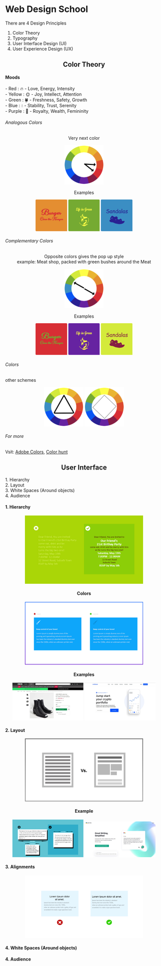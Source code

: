 # Web Design School
There are 4 Design Principles
1. Color Theory
2. Typography
3. User Interface Design (UI)
4. User Experience Design (UX)

<h2 align=center>Color Theory</h2>

<h4>Moods</h4>
- Red     : 🔥   - Love, Energy, Intensity <br>
- Yellow  : 🌞  - Joy, Intellect, Attention <br>
- Green   : 🍀  - Freshness, Safety, Growth <br>
- Blue    : 💧   - Stability, Trust, Serenity <br>
- Purple  : 👑  - Royalty, Wealth, Femininity <br>

<h6>Analogous Colors</h6>
<div align=center>
<p>Very next color</P>
<img src="imgs/AnalogousColors.png" width=25%>
</div>

<div align=center>
<p>Examples</P>
<img src="imgs/b1.png" width=20%>
<img src="imgs/b2.png" width=20%>
<img src="imgs/b3.png" width=20%>
</div>

<h6>Complementary Colors</h6>
<div align=center>
<p>Opposite colors gives the pop up style <br> example: Meat shop, packed with green bushes around the Meat</P>
<img src="imgs/ComplementaryColors.png" width=25%>
</div>

<div align=center>
<p>Examples</P>
<img src="imgs/c1.png" width=20%>
<img src="imgs/c2.png" width=20%>
<img src="imgs/c3.png" width=20%>
</div>

<h6> Colors</h6>
<p>other schemes</p>
<div align=center>
<img src="imgs/triangular.png" width=25%>
<img src="imgs/FourColors.png" width=25%>
</div>

<h6>For more</h6>
Vsit: <a href="https://color.adobe.com/create/color-wheel">Adobe Colors</a>, <a href="https://colorhunt.co/">Color hunt</a>


<h2 align=center>User Interface</h2>
1. Hierarchy <br>
2. Layout <br>
3. White Spaces (Around objects) <br>
4. Audience <br>

<h4>1. Hierarchy</h4>
<div align=center>
<img src="imgs/1_hierarchy.jpg" width=75%>
<h4>Colors</h4>
<img src="imgs/2_color.jpg" width=75%>
<h4>Examples</h4>
<img src="imgs/WebDesignExample.jpg" width=45%>
<img src="imgs/WebDesignExample2.jpg" width=45%>
</div>

<h4>2. Layout</h4>
<div align=center>
<img src="imgs/WebDesignExample3.jpg" width=75%>
<h4>Example</h4>
<img src="imgs/WebDesignExample4.jpg" width=45%>
<img src="imgs/WebDesignExample5.jpg" width=45%>
</div>


<h4>3. Alignments</h4>
<div align=center>
<img src="imgs/WebDesignExample6.jpg" width=75%>
</div>


<h4>4. White Spaces (Around objects)</h4>
<div align=center>
<!-- <img src="imgs/WebDesignExample3.jpg" width=75%> -->


</div>



<h4>4. Audience</h4>
<div align=center>
<!-- <img src="imgs/WebDesignExample4.jpg" width=75%> -->
</div>

